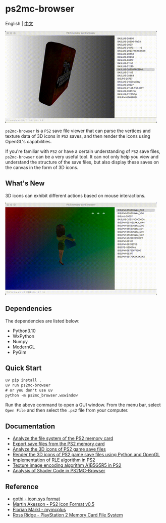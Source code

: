 # ps2mc-browser
English | [中文](README_zh.md)

![](data/1.gif)

`ps2mc-browser` is a `PS2` save file viewer that can parse the vertices and texture data of 3D icons in `PS2` saves, and then render the icons using OpenGL's capabilities.

If you're familiar with `PS2` or have a certain understanding of `PS2` save files, `ps2mc-browser` can be a very useful tool. It can not only help you view and understand the structure of the save files, but also display these saves on the canvas in the form of 3D icons.
## What's New
3D icons can exhibit different actions based on mouse interactions.

![](data/2.gif)

## Dependencies
The dependencies are listed below:
- Python3.10
- WxPython
- Numpy
- ModernGL
- PyGlm

## Quick Start
```shell
uv pip install .
uv run ps2mc-browser
# or you don't use uv
python -m ps2mc_browser.wxwindow
```

Run the above command to open a GUI window. From the menu bar, select `Open File` and then select the `.ps2` file from your computer.

## Documentation
- [Analyze the file system of the PS2 memory card](https://babyno.top/en/posts/2023/09/parsing-ps2-memcard-file-system/)
- [Export save files from the PS2 memory card](https://babyno.top/en/posts/2023/09/exporting-file-from-ps2-memcard/)
- [Analyze the 3D icons of PS2 game save files](https://babyno.top/en/posts/2023/10/parsing-ps2-3d-icon/)
- [Render the 3D icons of PS2 game save files using Python and OpenGL](https://babyno.top/en/posts/2023/10/rendering-ps2-3d-icon/)
- [Implementation of RLE algorithm in PS2](https://babyno.top/en/posts/2023/10/rle-algorithm-in-ps2/)
- [Texture image encoding algorithm A1B5G5R5 in PS2](https://babyno.top/en/posts/2023/10/ps2-texture-encoding-algorithm-a1b5g5r5/)
- [Analysis of Shader Code in PS2MC-Browser](https://babyno.top/en/posts/2023/12/ps2mc-browsers-shader-introduction/)


## Reference
- [gothi - icon.sys format](https://www.ps2savetools.com/documents/iconsys-format/)
- [Martin Akesson - PS2 Icon Format v0.5](http://www.csclub.uwaterloo.ca:11068/mymc/ps2icon-0.5.pdf)
- [Florian Märkl - mymcplus](https://git.sr.ht/~thestr4ng3r/mymcplus)
- [Ross Ridge - PlayStation 2 Memory Card File System](https://www.ps2savetools.com/ps2memcardformat.html)
